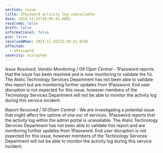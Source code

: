 ```yaml
---
section: issue
title: 1Password activity log unavailable
date: 2024-11-25T18:05:41.808Z
resolved: false
draft: false
informational: false
pin: false
resolvedWhen: 2024-11-25T22:26:41.810Z
affected:
  - 1Password
severity: disrupted
---
```

*Issue Resolved, Vendor Monitoring | 04:13pm Central* - 1Password reports that the issue has been resolved and is now monitoring to validate the fix. The Atelic Technology Services Department has not been able to validate this report but are monitoring further updates from 1Password. End user disruption is not expected for this issue, however members of the Technology Services Department will not be able to monitor the activity log during this service incident.

*Report Received | 10:05am Central* - We are investigating a potential issue that might affect the uptime of one our of services. 1Password reports that the activity log within the admin portal is unavailable. The Atelic Technology Services Department has not been able to validate this report and are monitoring further updates from 1Password. End user disruption is not expected for this issue, however members of the Technology Services Department will not be able to monitor the activity log during this service incident.